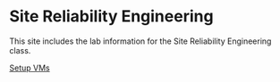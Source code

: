 # Site Reliability Engineering

This site includes the lab information for the Site Reliability Engineering class.

[Setup VMs](labs/setup.md)
